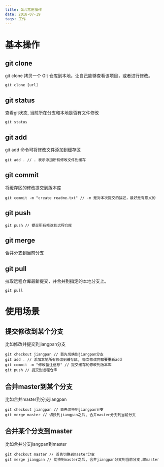 ```yaml
---
title: Git常用操作
date: 2018-07-19
tags: 工作
---
```



<!-- more -->

# 基本操作

## git clone

git clone 拷贝一个 Git 仓库到本地，让自己能够查看该项目，或者进行修改。
```
git clone [url]
```

## git status

查看git状态, 当前所在分支和本地是否有文件修改
```
git status
```

## git add

git add 命令可将修改文件添加到缓存区
```
git add . // . 表示添加所有修改文件到缓存
```

## git commit 

将缓存区的修改提交到版本库
```
git commit -m "create readme.txt" // -m 是对本次提交的描述，最好是有意义的
```

## git push

```
git push // 提交所有修改到远程仓库
```

## git merge

合并分支到当前分支

## git pull

拉取远程仓库最新提交，并合并到指定的本地分支上。
```
git pull 
```

# 使用场景

## 提交修改到某个分支

比如修改并提交到jiangpan分支
```
git checkout jiangpan // 首先切换到jiangpan分支
git add . // 添加本地所有修改到缓存区, 每次修改完都要重新add
git commit -m "修改备注信息" // 提交缓存的修改到版本库
git push // 提交到远程仓库
```

## 合并master到某个分支

比如合并master到分支jiangpan
```
git checkout jiangpan // 首先切换到jiangpan分支
git merge master // 切换到jiangpan之后, 合并master分支到当前分支
```

## 合并某个分支到master

比如合并分支jiangpan到master
```
git checkout master // 首先切换到master分支
git merge jiangpan // 切换到master之后, 合并jiangpan分支到当前分支,即master
```
